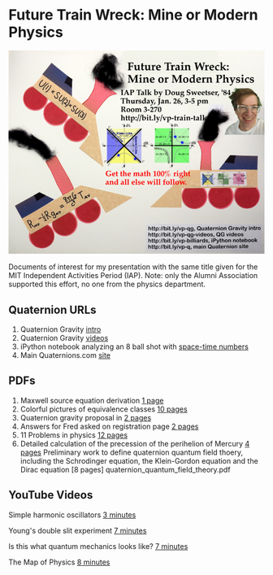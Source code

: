 # Future Train Wreck: Mine or Modern Physics

![](train_wreck_poster.small.png)

Documents of interest for my presentation with the same title given for the
MIT Independent Activities Period (IAP). Note: only the Alumni Association
supported this effort, no one from the physics department.

## Quaternion URLs

1. Quaternion Gravity [intro](http://bit.ly/vp-qg)
1. Quaternion Gravity [videos](http://bit.ly/vp-qg-videos)
1. iPython notebook analyzing an 8 ball shot with [space-time numbers](http://bit.ly/vp-billiards)
1. Main Quaternions.com [site](http://bit.ly/vp-q) 

## PDFs

1. Maxwell source equation derivation [1 page](Maxwell_by_hand.pdf)
1. Colorful pictures of equivalence classes [10 pages](equivalence_classes_summary.pdf)
1. Quaternion gravity proposal in [2 pages](quaternion_gravity_in_2_pages.pdf)
1. Answers for Fred asked on registration page [2 pages](AnswersForFred.pdf)
1. 11 Problems in physics [12 pages](11_problems_in_physics.pdf)
1. Detailed calculation of the precession of the perihelion of Mercury [4 pages](precession.pdf)
Preliminary work to define quaternion quantum field thoery, including the
Schrodinger equation, the Klein-Gordon equation and the Dirac equation [8 pages] quaternion_quantum_field_theory.pdf

## YouTube Videos

Simple harmonic oscillators [3
minutes](https://www.youtube.com/watch?v=efYhDxm1m-g&index=1&list=PL5D_p8q0VLMGW0_-1i2UbzI-cuiIVI8Xf&t=83s)

Young's double slit experiment [7
minutes](https://www.youtube.com/watch?v=CN-wjj_phVA&index=4&list=PL5D_p8q0VLMGW0_-1i2UbzI-cuiIVI8Xf&t=28s)

Is this what quantum mechanics looks like? [7
minutes](https://www.youtube.com/watch?v=WIyTZDHuarQ&index=3&list=PL5D_p8q0VLMGW0_-1i2UbzI-cuiIVI8Xf&t=17s)

The Map of Physics [8
minutes](https://www.youtube.com/watch?v=ZihywtixUYo&index=2&list=PL5D_p8q0VLMGW0_-1i2UbzI-cuiIVI8Xf&t=12s)

